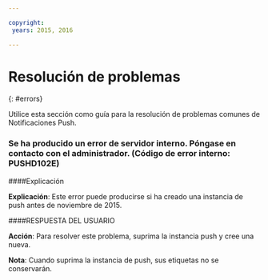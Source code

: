 ```yaml
---

copyright:
 years: 2015, 2016

---
```


# Resolución de problemas
{: #errors}

Utilice esta sección como guía para la resolución de problemas comunes de Notificaciones Push.


### Se ha producido un error de servidor interno. Póngase en contacto con el administrador. (Código de error interno: PUSHD102E)

####Explicación

**Explicación**: Este error puede producirse si ha creado una instancia de push antes de noviembre de 2015.  

####RESPUESTA DEL USUARIO

**Acción**: Para resolver este problema, suprima la instancia push y cree una nueva.

**Nota**: Cuando suprima la instancia de push, sus etiquetas no se conservarán.

